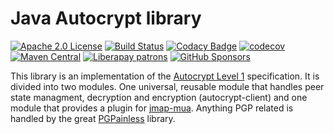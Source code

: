# Java Autocrypt library
[![Apache 2.0 License](https://img.shields.io/github/license/iNPUTmice/lttrs-autocrypt?color=informational)](https://tldrlegal.com/license/apache-license-2.0-(apache-2.0))
[![Build Status](https://github.com/inputmice/lttrs-autocrypt/actions/workflows/maven.yml/badge.svg)](https://github.com/iNPUTmice/lttrs-autocrypt/actions/workflows/maven.yml)
[![Codacy Badge](https://img.shields.io/codacy/grade/fe978522c5c54659bb6f4947552c57ed?logo=codacy)](https://www.codacy.com/gh/iNPUTmice/lttrs-autocrypt/dashboard)
[![codecov](https://img.shields.io/codecov/c/gh/inputmice/lttrs-autocrypt/master?logo=codecov&label=code%20coverage&token=D3ZCEII5CO)](https://codecov.io/gh/iNPUTmice/lttrs-autocrypt)
[![Maven Central](https://img.shields.io/maven-central/v/rs.ltt.autocrypt/autocrypt.svg?label=Maven%20Central&color=informational)](https://search.maven.org/search?q=g:%22rs.ltt.autocrypt%22%20AND%20a:%22autocrypt%22)
[![Liberapay patrons](https://img.shields.io/liberapay/patrons/inputmice?logo=liberapay&style=flat&color=informational)](https://liberapay.com/iNPUTmice)
[![GitHub Sponsors](https://img.shields.io/github/sponsors/inputmice?label=GitHub%20Sponsors)](https://github.com/sponsors/iNPUTmice/)

This library is an implementation of the [Autocrypt Level 1](https://autocrypt.org/level1.html) specification. It is divided into two modules. One universal, reusable module that handles peer state managment, decryption and encryption (autocrypt-client) and one module that provides a plugin for [jmap-mua](https://github.com/inputmice/jmap). Anything PGP related is handled by the great [PGPainless](https://github.com/pgpainless/pgpainless/) library.
